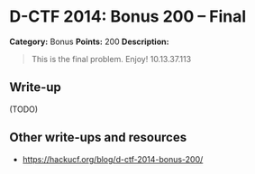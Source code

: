 # D-CTF 2014: Bonus 200 – Final

**Category:** Bonus
**Points:** 200
**Description:**

> This is the final problem. Enjoy! 10.13.37.113

## Write-up

(TODO)

## Other write-ups and resources

* <https://hackucf.org/blog/d-ctf-2014-bonus-200/>
